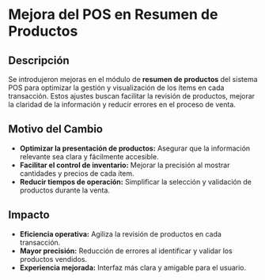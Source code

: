 # Mejora del POS en Resumen de Productos

## Descripción  
Se introdujeron mejoras en el módulo de **resumen de productos** del sistema POS para optimizar la gestión y visualización de los ítems en cada transacción. Estos ajustes buscan facilitar la revisión de productos, mejorar la claridad de la información y reducir errores en el proceso de venta.

## Motivo del Cambio  
- **Optimizar la presentación de productos:** Asegurar que la información relevante sea clara y fácilmente accesible.  
- **Facilitar el control de inventario:** Mejorar la precisión al mostrar cantidades y precios de cada ítem.  
- **Reducir tiempos de operación:** Simplificar la selección y validación de productos durante la venta.

## Impacto  
- **Eficiencia operativa:** Agiliza la revisión de productos en cada transacción.  
- **Mayor precisión:** Reducción de errores al identificar y validar los productos vendidos.  
- **Experiencia mejorada:** Interfaz más clara y amigable para el usuario.

